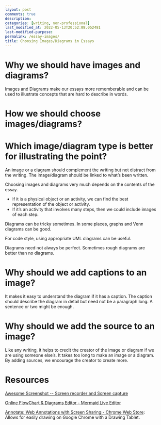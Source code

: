 ```yaml
---
layout: post
comments: true
description:
categories: [writing, non-professional]
last_modified_at: 2022-05-13T20:52:08.052481
last-modified-purpose:
permalink: /essay-images/
title: Choosing Images/Diagrams in Essays
---
```


# Why we should have images and diagrams?


Images and Diagrams make our essays more rememberable and can be used to illustrate concepts that are hard to describe in words.

# How we should choose images/diagrams?

# Which image/diagram type is better for illustrating the point?

An image or a diagram should complement the writing but not distract from the writing. The image/diagram should be linked to what’s been written.


Choosing images and diagrams very much depends on the contents of the essay.

- If it is a physical object or an activity, we can find the best representation of the object or activity.
- If it’s an activity that involves many steps, then we could include images of each step.

Diagrams can be tricky sometimes. In some places, graphs and Venn diagrams can be good.

For code style, using appropriate UML diagrams can be useful.

Diagrams need not always be perfect. Sometimes rough diagrams are better than no diagrams.

# Why should we add captions to an image?

It makes it easy to understand the diagram if it has a caption. The caption should describe the diagram in detail but need not be a paragraph long. A sentence or two might be enough.

# Why should we add the source to an image?

Like any writing, it helps to credit the creator of the image or diagram if we are using someone else’s. It takes too long to make an image or a diagram. By adding sources, we encourage the creator to create more.

# Resources

[Awesome Screenshot -- Screen recorder and Screen capture](https://www.awesomescreenshot.com/)

[Online FlowChart & Diagrams Editor - Mermaid Live Editor](https://mermaid.live/edit#pako:eNp1U01v2zAM_SuEzq2HtfvMYUAyd7chRdad5Bw0iYkFWJIhyRmCpv99tOh4a4L5RD2ST-R71rPQwaBYiH1UfQtPdeOBvjT8YmBVT8hSvq1gg8qMEKQetd1ZrbINPkHETmU0kAPkFkGraLZwe_sFVty8kncV_OwNFV20brkAvWn8xdWPnfLe-v1EUfh6wr4G52xODP8DyPuq9MBvm1tQOTirE2hO8jiYsnU0xCuKC1C-q-BhggCVbicKIAiZ-3H9fV2vN-sL1jIwmm_W29TWBLzmv0rL9xUsjSk7UAJ2JUNB0emvkFcS_ZexjHNy4cCtJ-iDCybEcCXu6Lp8Iid5oalscuPcJT-Mlhc61XVgbMpRabZceQMpq5jnakiYEuVYlGwMk1EgP1ZTrfU6okOfie_Id49DjGSs8pt-SC3Lzg5O-La4P28zCzIG8z28vsEDdqEfbwETPJ7AYN-FI5dxLD9VUJcIdqjyEBGCJ8aDjcGXznGkWUheqR-6bmP3bZ5UOh_lZ_rx6ABxPM3G0Q9D2FJr7OltbMWNcBidsoZe2_NI0QgqddiIBYUGd2rociMa_0KlQ3ksD8bmEMUixwFvhBpy-HH0-nzmmtoqstSJxU51CV_-AHqTTz0)

[Annotate: Web Annotations with Screen Sharing - Chrome Web Store](https://chrome.google.com/webstore/detail/annotate-web-annotations/gdojjgflncpbcfmenbkndfhoamlhajmf/related?hl=en): Allows for easily drawing on Google Chrome with a Drawing Tablet.
